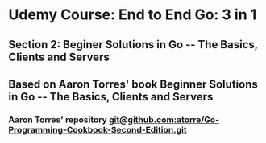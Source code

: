 # Udemy Course: End to End Go: 3 in 1
## Section 2: Beginer Solutions in Go -- The Basics, Clients and Servers
## Based on Aaron Torres' book **Beginner Solutions in Go -- The Basics, Clients and Servers**

### Aaron Torres' repository [git@github.com:atorre/Go-Programming-Cookbook-Second-Edition.git](https://github.com/agtorre/Go-Programming-Cookbook-Second-Edition)
